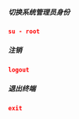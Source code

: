 ##### 切换系统管理员身份

````json
su - root
````

##### 注销

````json
logout
````

 ##### 退出终端

````json
exit
````





 


